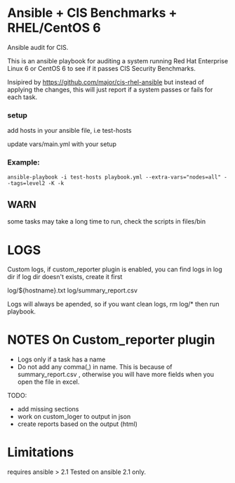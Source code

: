 # Ansible + CIS Benchmarks + RHEL/CentOS 6

Ansible audit for CIS.

This is an ansible playbook for auditing a system running Red Hat Enterprise Linux 6 or CentOS 6  to see if it passes CIS Security Benchmarks.

Insipired by https://github.com/major/cis-rhel-ansible but instead of applying the changes, this will just report if a system passes or fails for each task.

### setup
add  hosts in your ansible file, i.e test-hosts

update vars/main.yml with your setup

### Example:
```
ansible-playbook -i test-hosts playbook.yml --extra-vars="nodes=all" --tags=level2 -K -k
```
## WARN
some tasks may take a long time to run, check the scripts in files/bin

# LOGS

Custom logs, if custom_reporter plugin is enabled, you can find logs in log dir if log dir doesn't exists, create it first

log/${hostname}.txt
log/summary_report.csv

Logs will always be apended, so if you want clean logs, rm log/* then run playbook.

# NOTES On Custom_reporter plugin

  - Logs only if a task has a name
  - Do not add any comma(,) in name. This is because of summary_report.csv , otherwise you will have more fields when you open the file in excel.


TODO:
  - add missing sections
  - work on custom_loger to output in json
  - create reports based on the output (html)

# Limitations
requires ansible > 2.1
Tested on ansible 2.1 only.
